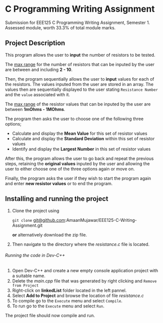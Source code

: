# C Programming Writing Assignment 
Submission for EEE125 C Programming Writing Assignment, Semester 1.
Assessed module, worth 33.3% of total module marks.

## Project Description 
This program allows the user to **input** the number of resistors to be tested.

The <ins>max range</ins> for the number of resistors that can be inputed by the user are between and including **2 - 10**.

Then, the program sequentially allows the user to **input** values for each of the resistors. The values inputed from the user are stored in an array. The values then are sequentially displayed to the user stating `Resistance Number` and the `value` associated with it.

The <ins>max range</ins> of the resistor values that can be inputed by the user are between **1mOhms - 1MOhms**.

The program then asks the user to choose one of the following three options;

* Calculate and display the **Mean Value** for this set of resistor values
* Calculate and display the **Standard Deviation** within this set of resistor values
* Identify and display the **Largest Number** in this set of resistor values

After this, the program allows the user to go back and repeat the previous steps, retaining the **original values** inputed by the user and allowing the user to either choose one of 
the three options again or move on.

Finally, the program asks the user if they wish to start the program again and enter **new resistor values** or to end the program.

## Installing and running the project

1. Clone the project using

    `git clone` git@github.com:AmaanMujawar/EEE125-C-Writing-Assignment.git

    **or** alternatively download the zip file.

2. Then navigate to the directory where the *resistance.c* file is located.

###### Running the code in Dev-C++
1. Open Dev-C++ and create a new empty console application project with a suitable name.
2. Delete the *main.cpp* file that was generated by right clicking and `Remove from Project`
3. Right-click on **linkedList** folder located in the left pannel.
4. Select **Add to Project** and browse the location of file *resistance.c*
5. To compile go to the `Execute` menu and select `Compile`.
6. To run go to the `Execute` menu and select `Run`.

The project file should now compile and run.